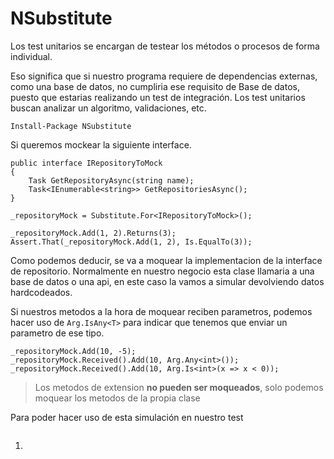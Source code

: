 # NSubstitute
Los test unitarios se encargan de testear los métodos o procesos de forma individual.

Eso significa que si nuestro programa requiere de dependencias externas, como una base de datos, no cumpliria ese requisito de Base de datos, puesto que estarias realizando un test de integración. Los test unitarios buscan analizar un algoritmo, validaciones, etc.

`Install-Package NSubstitute`

Si queremos mockear la siguiente interface.

```Csharp
public interface IRepositoryToMock
{
    Task GetRepositoryAsync(string name);
    Task<IEnumerable<string>> GetRepositoriesAsync();
}
```

```Csharp
_repositoryMock = Substitute.For<IRepositoryToMock>();

_repositoryMock.Add(1, 2).Returns(3);
Assert.That(_repositoryMock.Add(1, 2), Is.EqualTo(3));

```
Como podemos deducir, se va a moquear la implementacion de la interface de repositorio. Normalmente en nuestro negocio esta clase llamaria a una base de datos o una api, en este caso la vamos a simular devolviendo datos hardcodeados.

Si nuestros metodos a la hora de moquear reciben parametros, podemos hacer uso de `Arg.IsAny<T>` para indicar que tenemos que enviar un parametro de ese tipo. 

```Csharp
_repositoryMock.Add(10, -5);
_repositoryMock.Received().Add(10, Arg.Any<int>());
_repositoryMock.Received().Add(10, Arg.Is<int>(x => x < 0));
```

> Los metodos de extension **no pueden ser moqueados**, solo podemos moquear los metodos de la propia clase

Para poder hacer uso de esta simulación en nuestro test
```Csharp

```

1. 
